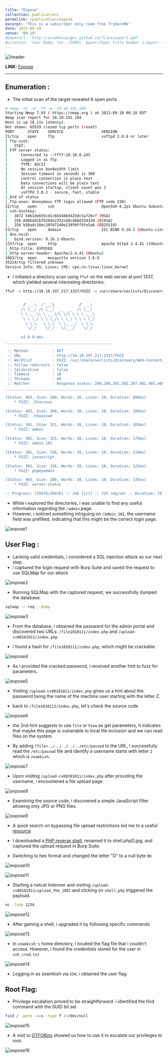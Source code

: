 ```yaml
---
title: "Expose"
collection: publications
permalink: /publication/expose
excerpt: 'This is a subscriber only room from TryHackMe'
date: 2023-09-19
venue: '09-19'
#paperurl: 'http://academicpages.github.io/files/paper1.pdf'
#citation: 'Your Name, You. (2009). &quot;Paper Title Number 1.&quot; <i>Journal 1</i>. 1(1).'
---
```


![header](/images/expose-header.png)

**LINK:** [Expose](https://tryhackme.com/room/expose)

---

## Enumeration : 

* The initial scan of the target revealed 6 open ports

```bash
# nmap -sV -sC -T4 -p- 10.10.191.104
Starting Nmap 7.93 ( https://nmap.org ) at 2023-09-18 08:18 EDT
Nmap scan report for 10.10.191.104
Host is up (0.11s latency).
Not shown: 65529 closed tcp ports (reset)
PORT      STATE    SERVICE                 VERSION
21/tcp    open     ftp                     vsftpd 2.0.8 or later
| ftp-syst: 
|   STAT: 
| FTP server status:
|      Connected to ::ffff:10.18.0.245
|      Logged in as ftp
|      TYPE: ASCII
|      No session bandwidth limit
|      Session timeout in seconds is 300
|      Control connection is plain text
|      Data connections will be plain text
|      At session startup, client count was 2
|      vsFTPd 3.0.3 - secure, fast, stable
|_End of status
|_ftp-anon: Anonymous FTP login allowed (FTP code 230)
22/tcp    open     ssh                     OpenSSH 8.2p1 Ubuntu 4ubuntu0.7 (Ubuntu Linux; protocol 2.0)
| ssh-hostkey: 
|   3072 54b1deb55cd1c66348b9425dc5a726cf (RSA)
|   256 0466e91b7928de2252c68c488d259339 (ECDSA)
|_  256 b58adc38ec28fd7249e239f0ff9fe5a6 (ED25519)
53/tcp    open     domain                  ISC BIND 9.16.1 (Ubuntu Linux)
| dns-nsid: 
|_  bind.version: 9.16.1-Ubuntu
1337/tcp  open     http                    Apache httpd 2.4.41 ((Ubuntu))
|_http-title: EXPOSED
|_http-server-header: Apache/2.4.41 (Ubuntu)
1883/tcp  open     mosquitto version 1.6.9
35224/tcp filtered unknown
Service Info: OS: Linux; CPE: cpe:/o:linux:linux_kernel
```

* I initiated a directory scan using ``ffuf`` on the web server at port 1337, which yielded several interesting directories.

```bash
ffuf -u http://10.10.197.217:1337/FUZZ -w /usr/share/seclists/Discovery/Web-Content/big.txt


        /'___\  /'___\           /'___\       
       /\ \__/ /\ \__/  __  __  /\ \__/       
       \ \ ,__\\ \ ,__\/\ \/\ \ \ \ ,__\      
        \ \ \_/ \ \ \_/\ \ \_\ \ \ \ \_/      
         \ \_\   \ \_\  \ \____/  \ \_\       
          \/_/    \/_/   \/___/    \/_/       

       v2.0.0-dev
________________________________________________

 :: Method           : GET
 :: URL              : http://10.10.197.217:1337/FUZZ
 :: Wordlist         : FUZZ: /usr/share/seclists/Discovery/Web-Content/big.txt
 :: Follow redirects : false
 :: Calibration      : false
 :: Timeout          : 10
 :: Threads          : 40
 :: Matcher          : Response status: 200,204,301,302,307,401,403,405,500
________________________________________________

[Status: 403, Size: 280, Words: 20, Lines: 10, Duration: 684ms]
    * FUZZ: .htaccess

[Status: 403, Size: 280, Words: 20, Lines: 10, Duration: 185ms]
    * FUZZ: .htpasswd

[Status: 301, Size: 321, Words: 20, Lines: 10, Duration: 183ms]
    * FUZZ: admin

[Status: 301, Size: 325, Words: 20, Lines: 10, Duration: 175ms]
    * FUZZ: admin_101

[Status: 301, Size: 326, Words: 20, Lines: 10, Duration: 119ms]
    * FUZZ: javascript

[Status: 301, Size: 326, Words: 20, Lines: 10, Duration: 121ms]
    * FUZZ: phpmyadmin

[Status: 403, Size: 280, Words: 20, Lines: 10, Duration: 135ms]
    * FUZZ: server-status

:: Progress: [20476/20476] :: Job [1/1] :: 315 req/sec :: Duration: [0:01:29] :: Errors: 0 ::
```
* While i explored the directories, i was unable to find any useful information regarding the ``/admin`` page.
* However, i noticed something intriguing on ``/admin_101``,  the username field was prefilled, indicating that this might be the correct login page.

![expose1](/images/expose1.png)

## User Flag : 

* Lacking valid credentials, i considered a SQL injection attack as our next step.
* i captured the login request with Burp Suite and saved the request to use SQLMap for our attack

![expose2](/images/expose2.png)

* Running SQLMap with the captured request, we successfully dumped the database.

```bash
sqlmap -r req --dump
```

![expose3](/images/expose3.png)

* From the database, i obtained the password for the admin portal and discovered two URLs: `/file1010111/index.php` and `/upload-cv00101011/index.php`.

* i found a hash for `/file1010111/index.php`, which might be crackable.

![expose4](/images/expose4.png)

* As i provided the cracked password, i received another hint to fuzz for parameters.

![expose5](/images/expose5.png)

* Visiting `/upload-cv00101011/index.php` gives us a hint about the password being the name of the machine user starting with the letter Z.

* back to `/file1010111/index.php`, let's check the source code

![expose6](/images/expose6.png)

* the 2nd hint suggests to use `file` or `View` as get parameters, it indicates that maybe this page is vulnerable to local file inclusion and we can read files on the system.

* By adding `?file=../../../../../etc/passwd` to the URL, i successfully read the `/etc/passwd` file and identify a username starts with letter `Z` which is `zeamkish`.

![expose7](/images/expose7.png)

* Upon visiting `/upload-cv00101011/index.php` after providing the username, i encountered a file upload page.

![expose8](/images/expose8.png)

* Examining the source code, i discovered a simple JavaScript filter allowing only JPG or PNG files.

![expose9](/images/expose9.png)

* A quick search on bypassing file upload restrictions led me to a useful [resource](https://null-byte.wonderhowto.com/how-to/bypass-file-upload-restrictions-web-apps-get-shell-0323454/)

* I downloaded a [PHP reverse shell](https://github.com/pentestmonkey/php-reverse-shell/blob/master/php-reverse-shell.php), renamed it to shell.phpD.jpg, and captured the upload request in Burp Suite.

* Switching to hex format and changed the letter "D" to a null byte `00`

![expose10](/images/expose10.png)

![expose11](/images/expose11.png)

* Starting a netcat listenner and visiting `/upload-cv00101011/upload_thm_1001` and clicking on `shell.php` triggered the payload.

```bash
nc -lvnp 1234
```

![expose12](/images/expose12.png)

* After gaining a shell, i upgraded it by following specific commands

![expose13](/images/expose13.png)

* In `zeamkish's` home directory, i located the flag file that i couldn't access. However, i found the credentials stored for the user in `ssh_cred.txt`

![expose14](/images/expose14.png)

* Logging in as zeamkish via `SSH`, i obtained the user flag.

## Root Flag: 

* Privilege escalation proved to be straightforward. i identified the find command with the SUID bit set

```bash
find / -perm -u=s -type f 2>/dev/null
```

![expose15](/images/expose15.png)

* A visit to [GTFOBins](https://gtfobins.github.io/gtfobins/find/#suid) showed us how to use it to escalate our privileges to root.

![expose16](/images/expose16.png)







